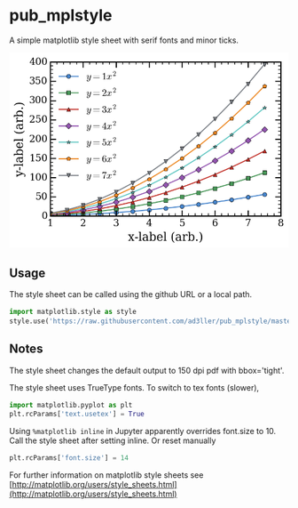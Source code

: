 # pub_mplstyle
A simple matplotlib style sheet with serif fonts and minor ticks.

![example plot](/examples/example.png)

## Usage
The style sheet can be called using the github URL or a local path.

```python
import matplotlib.style as style
style.use('https://raw.githubusercontent.com/ad3ller/pub_mplstyle/master/pub.mplstyle')
```

## Notes

The style sheet changes the default output to 150 dpi pdf with bbox='tight'.

The style sheet uses TrueType fonts.  To switch to tex fonts (slower),

```python
import matplotlib.pyplot as plt
plt.rcParams['text.usetex'] = True
```

Using ``` %matplotlib inline ```  in Jupyter apparently overrides font.size to 10.  Call the style sheet after setting inline. Or reset  manually

```python
plt.rcParams['font.size'] = 14
```

For further information on matplotlib style sheets see [http://matplotlib.org/users/style_sheets.html](http://matplotlib.org/users/style_sheets.html)
